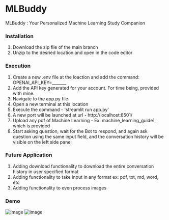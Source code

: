 # MLBuddy
MLBuddy : Your Personalized Machine Learning Study Companion

### Installation
1. Download the zip file of the main branch
2. Unzip to the desried location and open in the code editor

### Execution
1. Create a new .env file at the loaction and add the command: OPENAI_API_KEY=_______
2. Add the API key generated for your account. For time being, provided with mine.
3. Navigate to the app.py file
4. Open a new terminal at this location
5. Execute the command - 'streamlit run app.py'
6. A new port will be launched at url - http://localhost:8501/
7. Upload any pdf of Machine Learning - Ex: machine_learning_guide1, which is provided
8. Start asking question, wait for the Bot to respond, and again ask question using the same input field, and the conversation history will be visible on the left side panel

### Future Application
1. Adding download functionality to download the entire conversation history in user specified format
2. Adding functionality to take input in any format ex: pdf, txt, md, word, etc
3. Adding functionality to even process images

### Demo
![image](https://github.com/kushalmatalia/MLBuddy/assets/42527900/10e595c9-503f-4d79-be74-d2b1fe076949)
![image](https://github.com/kushalmatalia/MLBuddy/assets/42527900/be071ec2-93e2-408e-9199-3ad5abb43ec4)
